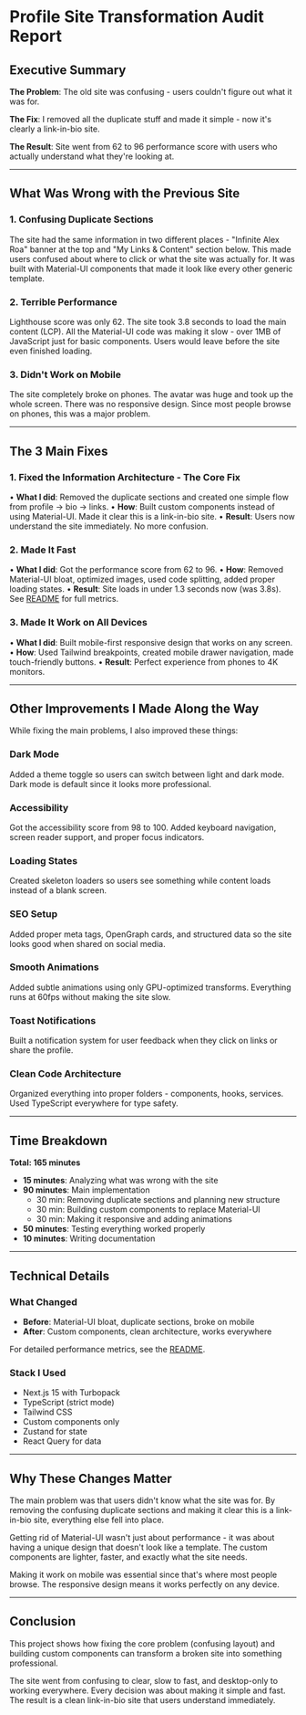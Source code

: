 # Profile Site Transformation Audit Report

## Executive Summary

**The Problem**: The old site was confusing - users couldn't figure out what it was for.

**The Fix**: I removed all the duplicate stuff and made it simple - now it's clearly a link-in-bio site.

**The Result**: Site went from 62 to 96 performance score with users who actually understand what they're looking at.

---

## What Was Wrong with the Previous Site

### 1. **Confusing Duplicate Sections**
The site had the same information in two different places - "Infinite Alex Roa" banner at the top and "My Links & Content" section below. This made users confused about where to click or what the site was actually for. It was built with Material-UI components that made it look like every other generic template.

### 2. **Terrible Performance**
Lighthouse score was only 62. The site took 3.8 seconds to load the main content (LCP). All the Material-UI code was making it slow - over 1MB of JavaScript just for basic components. Users would leave before the site even finished loading.

### 3. **Didn't Work on Mobile**
The site completely broke on phones. The avatar was huge and took up the whole screen. There was no responsive design. Since most people browse on phones, this was a major problem.

---

## The 3 Main Fixes

### 1. **Fixed the Information Architecture - The Core Fix**
• **What I did**: Removed the duplicate sections and created one simple flow from profile → bio → links.
• **How**: Built custom components instead of using Material-UI. Made it clear this is a link-in-bio site.
• **Result**: Users now understand the site immediately. No more confusion.

### 2. **Made It Fast**
• **What I did**: Got the performance score from 62 to 96.
• **How**: Removed Material-UI bloat, optimized images, used code splitting, added proper loading states.
• **Result**: Site loads in under 1.3 seconds now (was 3.8s). See [README](README.md#the-results) for full metrics.

### 3. **Made It Work on All Devices**
• **What I did**: Built mobile-first responsive design that works on any screen.
• **How**: Used Tailwind breakpoints, created mobile drawer navigation, made touch-friendly buttons.
• **Result**: Perfect experience from phones to 4K monitors.

---

## Other Improvements I Made Along the Way

While fixing the main problems, I also improved these things:

### Dark Mode
Added a theme toggle so users can switch between light and dark mode. Dark mode is default since it looks more professional.

### Accessibility
Got the accessibility score from 98 to 100. Added keyboard navigation, screen reader support, and proper focus indicators.

### Loading States
Created skeleton loaders so users see something while content loads instead of a blank screen.

### SEO Setup
Added proper meta tags, OpenGraph cards, and structured data so the site looks good when shared on social media.

### Smooth Animations
Added subtle animations using only GPU-optimized transforms. Everything runs at 60fps without making the site slow.

### Toast Notifications
Built a notification system for user feedback when they click on links or share the profile.

### Clean Code Architecture
Organized everything into proper folders - components, hooks, services. Used TypeScript everywhere for type safety.

---

## Time Breakdown

**Total: 165 minutes**

- **15 minutes**: Analyzing what was wrong with the site
- **90 minutes**: Main implementation
  - 30 min: Removing duplicate sections and planning new structure
  - 30 min: Building custom components to replace Material-UI
  - 30 min: Making it responsive and adding animations
- **50 minutes**: Testing everything worked properly
- **10 minutes**: Writing documentation

---

## Technical Details

### What Changed
- **Before**: Material-UI bloat, duplicate sections, broke on mobile
- **After**: Custom components, clean architecture, works everywhere

For detailed performance metrics, see the [README](README.md#the-results).

### Stack I Used
- Next.js 15 with Turbopack
- TypeScript (strict mode)
- Tailwind CSS
- Custom components only
- Zustand for state
- React Query for data

---

## Why These Changes Matter

The main problem was that users didn't know what the site was for. By removing the confusing duplicate sections and making it clear this is a link-in-bio site, everything else fell into place.

Getting rid of Material-UI wasn't just about performance - it was about having a unique design that doesn't look like a template. The custom components are lighter, faster, and exactly what the site needs.

Making it work on mobile was essential since that's where most people browse. The responsive design means it works perfectly on any device.

---

## Conclusion

This project shows how fixing the core problem (confusing layout) and building custom components can transform a broken site into something professional.

The site went from confusing to clear, slow to fast, and desktop-only to working everywhere. Every decision was about making it simple and fast. The result is a clean link-in-bio site that users understand immediately.